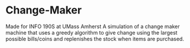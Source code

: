 # Change-Maker
Made for INFO 190S at UMass Amherst
A simulation of a change maker machine that uses a greedy algorithm to give change using the largest possible bills/coins and replenishes the stock when items are purchased.
